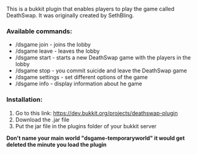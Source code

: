 This is a bukkit plugin that enables players to play the game called DeathSwap. It was originally created by SethBling.

<h3>Available commands:</h3>

<ul>
<li>/dsgame join - joins the lobby</li>
<li>/dsgame leave - leaves the lobby</li>
<li>/dsgame start - starts a new DeathSwap game with the players in the lobby</li>
<li>/dsgame stop - you commit suicide and leave the DeathSwap game</li>
<li>/dsgame settings - set different options of the game</li>
<li>/dsgame info - display information about he game</li>
</ul>

<h3>Installation:</h3>

<ol>
<li>Go to this link: <a href="https://dev.bukkit.org/projects/deathswap-plugin">https://dev.bukkit.org/projects/deathswap-plugin</a> </li>
<li>Download the .jar file</li>
<li>Put the jar file in the plugins folder of your bukkit server</li>
</ol>

<b>Don't name your main world "dsgame-temporaryworld" it would get deleted the minute you load the plugin</b>





